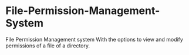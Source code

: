 # File-Permission-Management-System
File Permission Management system With the options to view and modify permissions of a file of a directory.
